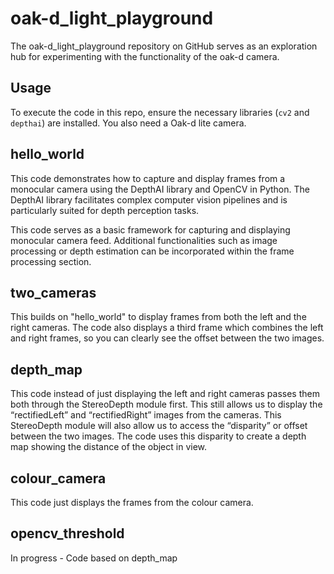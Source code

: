 # oak-d_light_playground
The oak-d_light_playground repository on GitHub serves as an exploration hub for experimenting with the functionality of the oak-d camera.

## Usage
To execute the code in this repo, ensure the necessary libraries (`cv2` and `depthai`) are installed. You also need a Oak-d lite camera.

## hello_world

This code demonstrates how to capture and display frames from a monocular camera using the DepthAI library and OpenCV in Python. The DepthAI library facilitates complex computer vision pipelines and is particularly suited for depth perception tasks.

This code serves as a basic framework for capturing and displaying monocular camera feed. Additional functionalities such as image processing or depth estimation can be incorporated within the frame processing section.

## two_cameras

This builds on "hello_world" to display frames from both the left and the right cameras. The code also displays a third frame which combines the left and right frames, so you can clearly see the offset between the two images.

## depth_map

This code instead of just displaying the left and right cameras passes them both through the StereoDepth module first. This still allows us to display the “rectifiedLeft” and “rectifiedRight” images from the cameras. This StereoDepth module will also allow us to access the “disparity” or offset between the two images. The code uses this disparity to create a depth map showing the distance of the object in view.

## colour_camera

This code just displays the frames from the colour camera. 

## opencv_threshold

In progress - Code based on depth_map